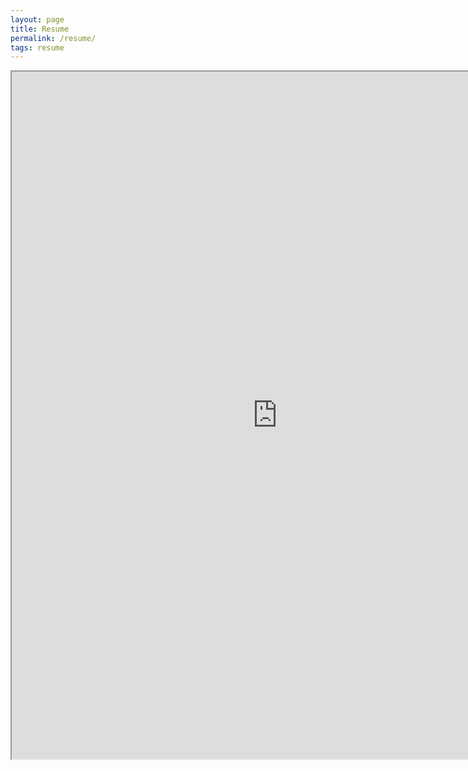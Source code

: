 ```yaml
---  
layout: page  
title: Resume  
permalink: /resume/  
tags: resume  
---  
```


<iframe src="https://resume.creddle.io/embed/hclnw0i6eq2"
  width="850" height="1100" seamless></iframe> 
